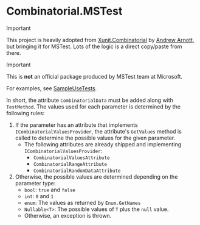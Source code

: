 # Combinatorial.MSTest

> [!IMPORTANT]
> This project is heavily adopted from [Xunit.Combinatorial](https://github.com/AArnott/Xunit.Combinatorial) by [Andrew Arnott](https://github.com/AArnott), but bringing it for MSTest. Lots of the logic is a direct copy/paste from there.

> [!IMPORTANT]
> This is **not** an official package produced by MSTest team at Microsoft.

For examples, see [SampleUseTests](https://github.com/Youssef1313/Combinatorial.MSTest/blob/main/tests/Combinatorial.MSTest.Tests/SampleUseTests.cs).

In short, the attribute `CombinatorialData` must be added along with `TestMethod`. The values used for each parameter is determined by the following rules:

1. If the parameter has an attribute that implements `ICombinatorialValuesProvider`, the attribute's `GetValues` method is called to determine the possible values for the given parameter.
    - The following attributes are already shipped and implementing `ICombinatorialValuesProvider`:
        - `CombinatorialValuesAttribute`
        - `CombinatorialRangeAttribute`
        - `CombinatorialRandomDataAttribute`  
2. Otherwise, the possible values are determined depending on the parameter type:
    - `bool`: `true` and `false`
    - `int`: `0` and `1`
    - `enum`: The values as returned by `Enum.GetNames`
    - `Nullable<T>`: The possible values of `T` plus the `null` value.
    - Otherwise, an exception is thrown.
